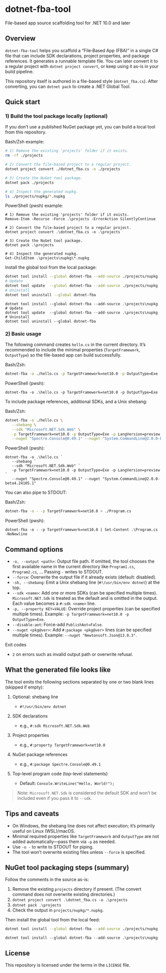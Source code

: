 # dotnet-fba-tool

File-based app source scaffolding tool for .NET 10.0 and later

## Overview

`dotnet-fba-tool` helps you scaffold a “File‑Based App (FBA)” in a single C# file that can include SDK declarations, project properties, and package references. It generates a runnable template file. You can later convert it to a regular project with `dotnet project convert`, or keep using it as-is in your build pipeline.

This repository itself is authored in a file-based style (`dotnet_fba.cs`). After converting, you can `dotnet pack` to create a .NET Global Tool.

## Quick start

### 1) Build the tool package locally (optional)

If you don’t use a published NuGet package yet, you can build a local tool from this repository.

Bash/Zsh example:

```bash
# 1) Remove the existing 'projects' folder if it exists.
rm -rf ./projects

# 2) Convert the file-based project to a regular project.
dotnet project convert ./dotnet_fba.cs -o ./projects

# 3) Create the NuGet tool package.
dotnet pack ./projects

# 4) Inspect the generated nupkg.
ls ./projects/nupkg/*.nupkg
```

PowerShell (pwsh) example:

```pwsh
# 1) Remove the existing 'projects' folder if it exists.
Remove-Item -Recurse -Force .\projects -ErrorAction SilentlyContinue

# 2) Convert the file-based project to a regular project.
dotnet project convert .\dotnet_fba.cs -o .\projects

# 3) Create the NuGet tool package.
dotnet pack .\projects

# 4) Inspect the generated nupkg.
Get-ChildItem .\projects\nupkg\*.nupkg
```

Install the global tool from the local package:

```bash
dotnet tool install --global dotnet-fba --add-source ./projects/nupkg
# Update
dotnet tool update  --global dotnet-fba --add-source ./projects/nupkg
# Uninstall
dotnet tool uninstall --global dotnet-fba
```

```pwsh
dotnet tool install --global dotnet-fba --add-source .\projects\nupkg
# Update
dotnet tool update  --global dotnet-fba --add-source .\projects\nupkg
# Uninstall
dotnet tool uninstall --global dotnet-fba
```

### 2) Basic usage

The following command creates `hello.cs` in the current directory. It’s recommended to include the minimal properties (`TargetFramework`, `OutputType`) so the file-based app can build successfully.

Bash/Zsh:

```bash
dotnet-fba -o ./hello.cs -p TargetFramework=net10.0 -p OutputType=Exe
```

PowerShell (pwsh):

```pwsh
dotnet-fba -o .\hello.cs -p TargetFramework=net10.0 -p OutputType=Exe
```

To include package references, additional SDKs, and a Unix shebang:

Bash/Zsh:

```bash
dotnet-fba -o ./hello.cs \
   --shebang \
   --sdk "Microsoft.NET.Sdk.Web" \
   -p TargetFramework=net10.0 -p OutputType=Exe -p LangVersion=preview \
   --nuget "Spectre.Console@0.49.1" --nuget "System.CommandLine@2.0.0-beta4.24105.1"
```

PowerShell (pwsh):

```pwsh
dotnet-fba -o .\hello.cs `
   --shebang `
   --sdk "Microsoft.NET.Sdk.Web" `
   -p TargetFramework=net10.0 -p OutputType=Exe -p LangVersion=preview `
   --nuget "Spectre.Console@0.49.1" --nuget "System.CommandLine@2.0.0-beta4.24105.1"
```

You can also pipe to STDOUT:

Bash/Zsh:

```bash
dotnet-fba -o - -p TargetFramework=net10.0 > ./Program.cs
```

PowerShell (pwsh):

```pwsh
dotnet-fba -o - -p TargetFramework=net10.0 | Set-Content .\Program.cs -NoNewline
```

## Command options

- `-o, --output <path>`: Output file path. If omitted, the tool chooses the first available name in the current directory like `Program1.cs`, `Program2.cs`, … Passing `-` writes to STDOUT.
- `--force`: Overwrite the output file if it already exists (default: disabled).
- `-sh, --shebang`: Emit a Unix shebang line (`#!/usr/bin/env dotnet`) at the top.
- `--sdk <name>`: Add one or more SDKs (can be specified multiple times). `Microsoft.NET.Sdk` is treated as the default and is omitted in the output. Each value becomes a `#:sdk <name>` line.
- `-p, --property KEY=VALUE`: Override project properties (can be specified multiple times). Example: `-p TargetFramework=net10.0 -p OutputType=Exe`.
- `--disable-aot`: Force-add `PublishAot=False`.
- `--nuget <pkg@ver>`: Add `#:package <pkg@ver>` lines (can be specified multiple times). Example: `--nuget "Newtonsoft.Json@13.0.3"`.

Exit codes

- `2` on errors such as invalid output path or overwrite refusal.

## What the generated file looks like

The tool emits the following sections separated by one or two blank lines (skipped if empty):

1. Optional: shebang line
   - `#!/usr/bin/env dotnet`

2. SDK declarations
   - e.g., `#:sdk Microsoft.NET.Sdk.Web`

3. Project properties
   - e.g., `#:property TargetFramework=net10.0`

4. NuGet package references
   - e.g., `#:package Spectre.Console@0.49.1`

5. Top-level program code (top-level statements)
   - Default: `Console.WriteLine("Hello, World!");`

> Note: `Microsoft.NET.Sdk` is considered the default SDK and won’t be included even if you pass it to `--sdk`.

## Tips and caveats

- On Windows, the shebang line does not affect execution; it’s primarily useful on Linux (WSL)/macOS.
- Minimal required properties like `TargetFramework` and `OutputType` are not added automatically—pass them via `-p` as needed.
- Use `-o -` to write to STDOUT for piping.
- The tool won’t overwrite existing files unless `--force` is specified.

## NuGet tool packaging steps (summary)

Follow the comments in the source as-is:

1. Remove the existing `projects` directory if present. (The convert command does not overwrite existing directories.)
2. `dotnet project convert .\dotnet_fba.cs -o .\projects`
3. `dotnet pack .\projects`
4. Check the output in `projects/nupkg/*.nupkg`.

Then install the global tool from the local feed:

```bash
dotnet tool install --global dotnet-fba --add-source ./projects/nupkg
```

```pwsh
dotnet tool install --global dotnet-fba --add-source .\projects\nupkg
```

## License

This repository is licensed under the terms in the `LICENSE` file.
